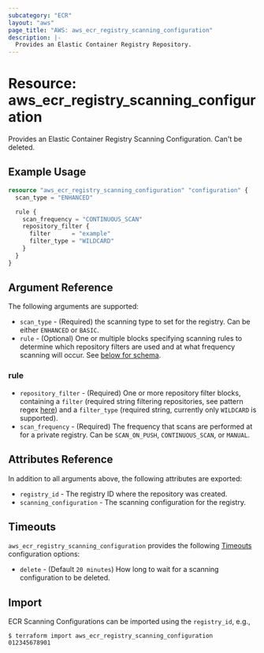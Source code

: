 ```yaml
---
subcategory: "ECR"
layout: "aws"
page_title: "AWS: aws_ecr_registry_scanning_configuration"
description: |-
  Provides an Elastic Container Registry Repository.
---
```


# Resource: aws_ecr_registry_scanning_configuration

Provides an Elastic Container Registry Scanning Configuration. Can't be deleted.

## Example Usage

```terraform
resource "aws_ecr_registry_scanning_configuration" "configuration" {
  scan_type = "ENHANCED"

  rule {
    scan_frequency = "CONTINUOUS_SCAN"
    repository_filter {
      filter      = "example"
      filter_type = "WILDCARD"
    }
  }
}
```

## Argument Reference

The following arguments are supported:

- `scan_type` - (Required) the scanning type to set for the registry. Can be either `ENHANCED` or `BASIC`.
- `rule` - (Optional) One or multiple blocks specifying scanning rules to determine which repository filters are used and at what frequency scanning will occur. See [below for schema](#rule).

### rule

- `repository_filter` - (Required) One or more repository filter blocks, containing a `filter` (required string filtering repositories, see pattern regex [here](https://docs.aws.amazon.com/AmazonECR/latest/APIReference/API_ScanningRepositoryFilter.html)) and a `filter_type` (required string, currently only `WILDCARD` is supported).
- `scan_frequency` - (Required) The frequency that scans are performed at for a private registry. Can be `SCAN_ON_PUSH`, `CONTINUOUS_SCAN`, or `MANUAL`.

## Attributes Reference

In addition to all arguments above, the following attributes are exported:

- `registry_id` - The registry ID where the repository was created.
- `scanning_configuration` - The scanning configuration for the registry.

## Timeouts

`aws_ecr_registry_scanning_configuration` provides the following [Timeouts](https://www.terraform.io/docs/configuration/blocks/resources/syntax.html#operation-timeouts)
configuration options:

- `delete` - (Default `20 minutes`) How long to wait for a scanning configuration to be deleted.

## Import

ECR Scanning Configurations can be imported using the `registry_id`, e.g.,

```
$ terraform import aws_ecr_registry_scanning_configuration 012345678901
```
